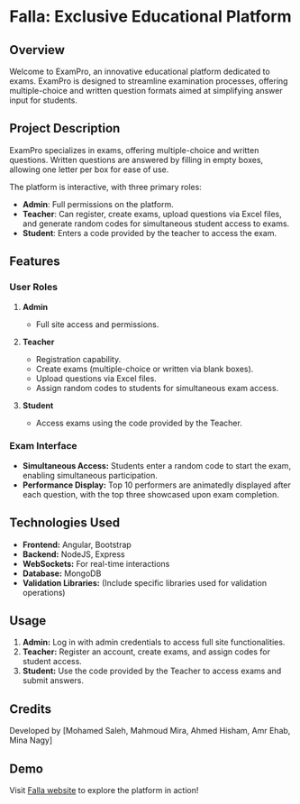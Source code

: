 # Falla: Exclusive Educational Platform

## Overview

Welcome to ExamPro, an innovative educational platform dedicated to exams. ExamPro is designed to streamline examination processes, offering multiple-choice and written question formats aimed at simplifying answer input for students.

## Project Description
ExamPro specializes in exams, offering multiple-choice and written questions. Written questions are answered by filling in empty boxes, allowing one letter per box for ease of use.

The platform is interactive, with three primary roles:

- **Admin**: Full permissions on the platform.
- **Teacher**: Can register, create exams, upload questions via Excel files, and generate random codes for simultaneous student access to exams.
- **Student**: Enters a code provided by the teacher to access the exam.

## Features

### User Roles

1. **Admin**
   - Full site access and permissions.
   
2. **Teacher**
   - Registration capability.
   - Create exams (multiple-choice or written via blank boxes).
   - Upload questions via Excel files.
   - Assign random codes to students for simultaneous exam access.

3. **Student**
   - Access exams using the code provided by the Teacher.

### Exam Interface

- **Simultaneous Access:** Students enter a random code to start the exam, enabling simultaneous participation.
- **Performance Display:** Top 10 performers are animatedly displayed after each question, with the top three showcased upon exam completion.

## Technologies Used

- **Frontend:** Angular, Bootstrap
- **Backend:** NodeJS, Express
- **WebSockets:** For real-time interactions
- **Database:** MongoDB
- **Validation Libraries:** (Include specific libraries used for validation operations)


## Usage

1. **Admin:** Log in with admin credentials to access full site functionalities.
2. **Teacher:** Register an account, create exams, and assign codes for student access.
3. **Student:** Use the code provided by the Teacher to access exams and submit answers.

## Credits

Developed by [Mohamed Saleh, Mahmoud Mira, Ahmed Hisham, Amr Ehab, Mina Nagy]

## Demo

Visit [Falla website](https://www.falla.fun/) to explore the platform in action!
